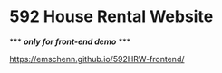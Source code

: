 # 592 House Rental Website




*** ***only for front-end demo*** ***

https://emschenn.github.io/592HRW-frontend/
